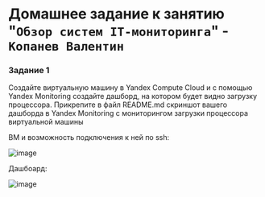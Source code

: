 # Домашнее задание к занятию "`Обзор систем IT-мониторинга`" - `Копанев Валентин`

### Задание 1

Создайте виртуальную машину в Yandex Compute Cloud и с помощью Yandex Monitoring создайте дашборд, на котором будет видно загрузку процессора.
Прикрепите в файл README.md скриншот вашего дашборда в Yandex Monitoring с мониторингом загрузки процессора виртуальной машины

ВМ и возможность подключения к ней по ssh:

![image](https://github.com/ValKop/homeworks/assets/60344304/bbd3aed6-6fd6-4e67-91e5-7975999da730)

Дашбоард:

![image](https://github.com/ValKop/homeworks/assets/60344304/d0875e8a-06c5-4c7d-a898-6f7b59b53f6d)
